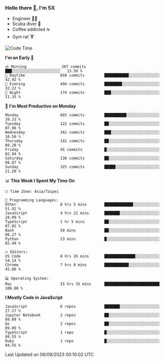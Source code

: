 ### Hello there 👋, I'm 5X

* Engineer 👨‍💻
* Scuba diver 🤿
* Coffee addicted ☕️
* Gym rat 🏋️

<!--START_SECTION:waka-->
![Code Time](http://img.shields.io/badge/Code%20Time-427%20hrs%2042%20mins-blue)

**I'm an Early 🐤** 

```text
🌞 Morning                207 commits         ███░░░░░░░░░░░░░░░░░░░░░░   13.50 % 
🌆 Daytime                658 commits         ███████████░░░░░░░░░░░░░░   42.92 % 
🌃 Evening                494 commits         ████████░░░░░░░░░░░░░░░░░   32.22 % 
🌙 Night                  174 commits         ███░░░░░░░░░░░░░░░░░░░░░░   11.35 % 
```
📅 **I'm Most Productive on Monday** 

```text
Monday                   603 commits         ██████████░░░░░░░░░░░░░░░   39.33 % 
Tuesday                  122 commits         ██░░░░░░░░░░░░░░░░░░░░░░░   07.96 % 
Wednesday                161 commits         ███░░░░░░░░░░░░░░░░░░░░░░   10.50 % 
Thursday                 141 commits         ██░░░░░░░░░░░░░░░░░░░░░░░   09.20 % 
Friday                   45 commits          █░░░░░░░░░░░░░░░░░░░░░░░░   02.94 % 
Saturday                 136 commits         ██░░░░░░░░░░░░░░░░░░░░░░░   08.87 % 
Sunday                   325 commits         █████░░░░░░░░░░░░░░░░░░░░   21.20 % 
```


📊 **This Week I Spent My Time On** 

```text
🕑︎ Time Zone: Asia/Taipei

💬 Programming Languages: 
Other                    8 hrs 5 mins        █████████████░░░░░░░░░░░░   51.92 % 
JavaScript               4 hrs 22 mins       ███████░░░░░░░░░░░░░░░░░░   28.09 % 
TypeScript               1 hr 5 mins         ██░░░░░░░░░░░░░░░░░░░░░░░   07.02 % 
Bash                     58 mins             ██░░░░░░░░░░░░░░░░░░░░░░░   06.27 % 
Python                   23 mins             █░░░░░░░░░░░░░░░░░░░░░░░░   02.49 % 

🔥 Editors: 
VS Code                  8 hrs 26 mins       ██████████████░░░░░░░░░░░   54.14 % 
Chrome                   7 hrs 8 mins        ███████████░░░░░░░░░░░░░░   45.86 % 

💻 Operating System: 
Mac                      15 hrs 35 mins      █████████████████████████   100.00 % 
```

**I Mostly Code in JavaScript** 

```text
JavaScript               6 repos             ███████░░░░░░░░░░░░░░░░░░   27.27 % 
Jupyter Notebook         2 repos             ██░░░░░░░░░░░░░░░░░░░░░░░   09.09 % 
Go                       2 repos             ██░░░░░░░░░░░░░░░░░░░░░░░   09.09 % 
TypeScript               1 repo              █░░░░░░░░░░░░░░░░░░░░░░░░   04.55 % 
Ruby                     1 repo              █░░░░░░░░░░░░░░░░░░░░░░░░   04.55 % 
```




 Last Updated on 06/08/2023 00:10:02 UTC
<!--END_SECTION:waka-->
